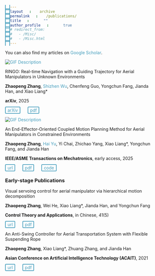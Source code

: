 ```yaml
---
layout: archive
permalink: /publications/
title: ""
author_profile: true
# redirect_from: 
#   - /Misc/
#   - /Misc.html
---
```


<!--{% if author.googlescholar %}
  You can also find my articles on <u><a href="{{author.googlescholar}}">my Google Scholar profile</a>.</u>
{% endif %}-->
<head>
  <link rel="stylesheet" href="styles.css">
  <style>
    a {
      text-decoration: none; /* Removes underline */
      color: #449DBC; /* Makes the link blue */
    }
    a:hover {
      text-decoration: none; /* Optional: adds underline on hover */
    }
    span a {
      border: 2px solid #449DBC;
      padding: 1px 6px;
      border-radius: 3px;
      text-decoration: none !important;
    }
    span a:hover {
      background-color:#449DBC;
      color: white;
      transition: all 0.3s ease;
      text-decoration: none !important;
    }
    span {
      margin-right: 20px;
    }
  </style>
</head>

You can also find my articles on <a href="{{site.author.googlescholar}}">Google Scholar</a>.

<div class="paper-container">
  <div class="media-container">
    <a href="/ringo/">
      <img src="ringo.gif" alt="GIF Description" class="paper-image">
    </a>
  </div>
  <div class="info-container">
    <p class="paper-title">RINGO: Real-time Navigation with a Guiding Trajectory for Aerial Manipulators in Unknown Environments</p>
    <p class="authors"><b>Zhaopeng Zhang</b>, <a href="https://scholar.google.com/citations?user=SLfWXGgAAAAJ&hl=zh-CN&oi=ao">Shizhen Wu</a>, Chenfeng Guo, Yongchun Fang, Jianda Han, and Xiao Liang*</p>
    <p class="journal"><b>arXiv</b>, 2025</p>
    <p class="url">
    <span><a href="https://arxiv.org/abs/2504.08338">arXiv</a></span>
    <span><a href="http://cheungsiupaang.github.io/files/onlineplanning.pdf">pdf</a></span>
    </p>
  </div>
</div>

<div class="paper-container">
  <div class="media-container">
    <a href="/tmech/">
      <img src="2025-TMech.gif" alt="GIF Description" class="paper-image">
    </a>
  </div>
  <div class="info-container">
    <p class="paper-title">An End-Effector-Oriented Coupled Motion Planning Method for Aerial Manipulators in Constrained Environments</p>
    <p class="authors"> <b>Zhaopeng Zhang</b>, <a href="https://u-hai.github.io/">Hai Yu</a>, Yi Chai, Zhichao Yang, Xiao Liang*, Yongchun Fang, and Jianda Han </p>
    <p class="journal"> <b>IEEE/ASME Transactions on Mechatronics</b>, early access, 2025 </p>
    <p class="url">
    <span><a href="https://ieeexplore.ieee.org/document/10943237">url</a></span>
    <span><a href="http://cheungsiupaang.github.io/files/TMech.pdf">pdf</a></span>
    <span><a href="https://github.com/cheungsiupaang/Safe-Planner">code</a></span>
    </p>
  </div>
</div>

### Early-stage Publications

<div class="paper-container">
  <div class="info-container">
    <p class="paper-title">Visual servoing control for aerial manipulator via hierarchical motion decomposition</p>
    <p class="authors"> <b>Zhaopeng Zhang</b>, Wei He, Xiao Liang*, Jianda Han, and Yongchun Fang 
    </p>
    <p class="journal"> <b>Control Theory and Applications</b>, in Chinese, 41(5) </p>
    <p class="url">
    <span><a href="https://kns.cnki.net/kcms2/article/abstract?v=fr434Wv7ssYZY56kpDGQhLu1mhah8LgPFdEvEfe1i-mnOVllgkuYLOmHXorX3uZCx-PrBeVEbcPCqVbIrnodlb0x1KEw_ifXn6nQGbpfPmllNEwpr5ra14D3r3J9Ifi1O_N820VAneyvipNkacqrstESmDWQ8Ca9IWJV2pqBFXdkteTZq_BFbg==&uniplatform=NZKPT&language=CHS">url</a></span>
    <span><a href="http://cheungsiupaang.github.io/files/kzllyy.pdf">pdf</a></span>
    </p>
  </div>
</div>

<div class="paper-container">
  <div class="info-container">
    <p class="paper-title">An Anti-Swing Controller for Aerial Transportation System with Flexible Suspending Rope</p>
    <p class="authors"> <b>Zhaopeng Zhang</b>, Xiao Liang*, Zhuang Zhang, and Jianda Han </p>
    <p class="journal"> <b>Asian Conference on Artificial Intelligence Technology (ACAIT)</b>, 2021 </p>
    <p class="url">
    <span><a href="https://ieeexplore.ieee.org/document/9731307">url</a></span>
    <span><a href="http://cheungsiupaang.github.io/files/acait.pdf">pdf</a></span>
    </p>
  </div>
</div>
